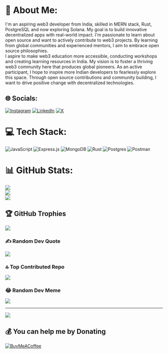 # 💫 About Me:
I'm an aspiring web3 developer from India, skilled in MERN stack, Rust, PostgreSQL and now exploring Solana. My goal is to build innovative decentralized apps with real-world impact. I'm passionate to learn about open source and want to actively contribute to web3 projects. By learning from global communities and experienced mentors, I aim to embrace open source philosophies.<br>I aspire to make web3 education more accessible, conducting workshops and creating learning resources in India. My vision is to foster a thriving web3 community here that produces global pioneers. As an active participant, I hope to inspire more Indian developers to fearlessly explore this space. Through open source contributions and community building, I want to drive positive change with decentralized technologies.


## 🌐 Socials:
[![Instagram](https://img.shields.io/badge/Instagram-%23E4405F.svg?logo=Instagram&logoColor=white)](https://instagram.com/Ravhit.dhh) [![LinkedIn](https://img.shields.io/badge/LinkedIn-%230077B5.svg?logo=linkedin&logoColor=white)](https://linkedin.com/in/https://www.linkedin.com/in/rachit-srivastava-62145b210/) [![X](https://img.shields.io/badge/X-black.svg?logo=X&logoColor=white)](https://x.com/Rachit_twts) 

# 💻 Tech Stack:
![JavaScript](https://img.shields.io/badge/javascript-%23323330.svg?style=for-the-badge&logo=javascript&logoColor=%23F7DF1E) ![Express.js](https://img.shields.io/badge/express.js-%23404d59.svg?style=for-the-badge&logo=express&logoColor=%2361DAFB) ![MongoDB](https://img.shields.io/badge/MongoDB-%234ea94b.svg?style=for-the-badge&logo=mongodb&logoColor=white) ![Rust](https://img.shields.io/badge/rust-%23000000.svg?style=for-the-badge&logo=rust&logoColor=white) ![Postgres](https://img.shields.io/badge/postgres-%23316192.svg?style=for-the-badge&logo=postgresql&logoColor=white) ![Postman](https://img.shields.io/badge/Postman-FF6C37?style=for-the-badge&logo=postman&logoColor=white)
# 📊 GitHub Stats:
![](https://github-readme-stats.vercel.app/api?username=RachitSrivastava12&theme=dark&hide_border=false&include_all_commits=false&count_private=false)<br/>
![](https://github-readme-streak-stats.herokuapp.com/?user=RachitSrivastava12&theme=dark&hide_border=false)<br/>
![](https://github-readme-stats.vercel.app/api/top-langs/?username=RachitSrivastava12&theme=dark&hide_border=false&include_all_commits=false&count_private=false&layout=compact)

## 🏆 GitHub Trophies
![](https://github-profile-trophy.vercel.app/?username=RachitSrivastava12&theme=radical&no-frame=false&no-bg=true&margin-w=4)

### ✍️ Random Dev Quote
![](https://quotes-github-readme.vercel.app/api?type=horizontal&theme=radical)

### 🔝 Top Contributed Repo
![](https://github-contributor-stats.vercel.app/api?username=RachitSrivastava12&limit=5&theme=dark&combine_all_yearly_contributions=true)

### 😂 Random Dev Meme
<img src='https://www.google.com/url?sa=i&url=https%3A%2F%2Fknowyourmeme.com%2Fmemes%2Fevents%2Fweb3%2Fphotos&psig=AOvVaw0SmaBu-gedrggKrTJtj3av&ust=1714968576953000&source=images&cd=vfe&opi=89978449&ved=0CBIQjRxqFwoTCIi-lfrR9YUDFQAAAAAdAAAAABAE'/>

---
[![](https://visitcount.itsvg.in/api?id=RachitSrivastava12&icon=0&color=0)](https://visitcount.itsvg.in)

  ## 💰 You can help me by Donating
  [![BuyMeACoffee](https://img.shields.io/badge/Buy%20Me%20a%20Coffee-ffdd00?style=for-the-badge&logo=buy-me-a-coffee&logoColor=black)](https://buymeacoffee.com/Racsri) 

  
<!-- Proudly created with GPRM ( https://gprm.itsvg.in ) -->
